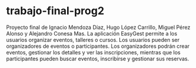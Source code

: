 # trabajo-final-prog2
Proyecto final de Ignacio Mendoza Díaz, Hugo López Carrillo, Miguel Pérez Alonso y Alejandro Conesa Mas.
La aplicación EasyGest permite a los usuarios organizar eventos, talleres o cursos. Los usuarios pueden ser organizadores de eventos o participantes. Los organizadores podrán crear eventos, gestionar los detalles y ver las inscripciones, mientras que los participantes pueden buscar eventos, inscribirse y gestionar sus reservas.
